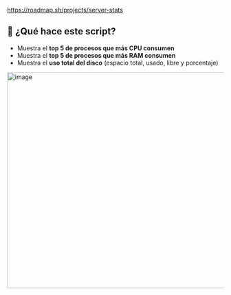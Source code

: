 https://roadmap.sh/projects/server-stats

## 🧪 ¿Qué hace este script?

- Muestra el **top 5 de procesos que más CPU consumen**
- Muestra el **top 5 de procesos que más RAM consumen**
- Muestra el **uso total del disco** (espacio total, usado, libre y porcentaje)

<img width="877" height="502" alt="image" src="https://github.com/user-attachments/assets/eb3326ab-8488-4246-8be1-e500ad2acc21" />
